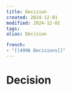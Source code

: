 ```yaml
---
title: Decision
created: 2024-12-01
modified: 2024-12-01
tags: 
alias: Décision

french:
- "[[4996 Decisions]]"
---
```

# Decision
